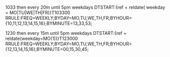 1033 then every 20m until 5pm weekdays
DTSTART:{ref + reldate( weekday = MO|TU|WE|TH|FR)}T103300
RRULE:FREQ=WEEKLY;BYDAY=MO,TU,WE,TH,FR;BYHOUR={10,11,12,13,14,15,16};BYMINUTE=13,33,53;

1230 then every 15m until 5pm weekdays
DTSTART:{ref + reldate(weekday=MO(1))}T123000
RRULE:FREQ=WEEKLY;BYDAY=MO,TU,WE,TH,FR;BYHOUR={12,13,14,15,16};BYMINUTE=00,15,30,45;

